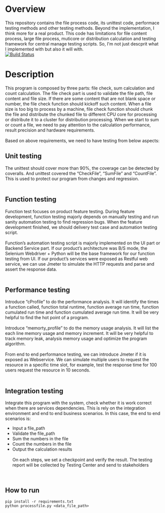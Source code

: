 # Overview

This repository contains the file process code, its unittest code, performace testing methods and other testing methods. Beyond the implementation, I think more for a real product. This code has limitations for file content process, large file process, muticore or distribution calculation and testing framework for central manage testing scripts. So, I'm not just descprit what I implemented with but also it will with.<br>
[![Build Status](https://travis-ci.org/i070595/emc1.svg?branch=master)](https://travis-ci.org/i070595/emc1)
<br>

# Description

This program is composed by three parts: file check, sum calculation and count calculation. The file check part is used to validate the file path, file content and file size. If there are some content that are not blank space or number, the file check function should kickoff such content. When a file size is too big to process by a machine, file check function should chunk the file and distribute the chunked file to different CPU core for processing or distribute it to a cluster for distribution processing.  When we start to sum or count a file, we need to pay attention to the calculation performance, result precision and hardware requirements. <br>
<br>
Based on above requirements, we need to have testing from below aspects:
<br>

## Unit testing
The unittest should cover more than 90%, the coverage can be detected by coveralls. And unittest covered the “CheckFile”, “SumFile” and “CountFile”.  This is used to protect our program from changes and regression.
<br><br>

## Function testing
Function test focuses on product feature testing. During feature development, function testing majorly depends on manually testing and run sanity automation testing to find regression bugs. When the feature development finished, we should delivery test case and automation testing script. <br>
<br>
Function’s automation testing script is majorly implemented on the UI part or Backend Service part. If our product’s architecture was B/S mode, the Selenium Webdriver + Python will be the base framework for our function testing from UI. If our product’s services were exposed as Restful web service, we can use Jmeter to simulate the HTTP requests and parse and assert the response data.<br>
<br>

## Performance testing
Introduce “cProfile” to do the performance analysis.  It will identify the times a function called, function total runtime, function average run time, function cumulated run time and function cumulated average run time. It will be very helpful to find the hot point of a program.<br>
<br>
Introduce “memorty_profile” to do the memory usage analysis. It will list the each line memory usage and memory increment. It will be very helpful to track memory leak, analysis memory usage and optimize the program algorithm.<br>
<br>
From end to end performance testing, we can introduce Jmeter if it is exposed as Webservice. We can simulate multiple users to request the resource in a specific time slot, for example, test the response time for 100 users request the resource in 10 seconds.<br>
<br>

## Integration testing
Integrate this program with the system, check whether it is work correct when there are services dependencies. This is rely on the integration environment and end to end business scenarios. In this case, the end to end scenarios is: 
* Input a file_path
* Validate the file_path
* Sum the numbers in the file
* Count the numbers in the file
* Output the calculation results
<br><br>
On each steps, we set a checkpoint and verify the result. The testing report will be collected by Testing Center and send to stakeholders<br>
<br>

## How to run
    pip install -r requirements.txt
    python processfile.py <data_file_path>

